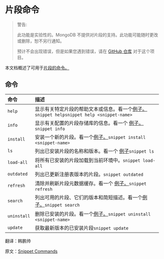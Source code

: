 # 片段命令

> 警告:
>
> 此功能是实验性的。MongoDB 不提供对片段的支持。此功能可能随时更改或删除，恕不另行通知。
>
> 预计不会出现错误，但是如果您遇到错误，请在 [GitHub 仓库](https://github.com/mongodb-labs/mongosh-snippets/issues) 对于这个项目。

本文档概述了可用于[片段的命令。](https://www.mongodb.com/docs/mongodb-shell/snippets/#std-label-snip-overview)

## 命令

| 命令        | 描述                                                         |
| :---------- | :----------------------------------------------------------- |
| `help`      | 显示有关特定片段的帮助文本或信息。看一个[例子。](https://www.mongodb.com/docs/mongodb-shell/snippets/working-with-snippets/#std-label-snip-get-help)`snippet helpsnippet help <snippet-name>` |
| `info`      | 显示有关配置的片段存储库的信息。看一个 [例子。](https://www.mongodb.com/docs/mongodb-shell/snippets/working-with-snippets/#std-label-snip-get-repo-info)`snippet info` |
| `install`   | 安装一个新的片段。看一个[例子。](https://www.mongodb.com/docs/mongodb-shell/snippets/working-with-snippets/#std-label-snip-install-packages)`snippet install <snippet-name>` |
| `ls`        | 列出已安装片段的名称和版本。看一个 [例子](https://www.mongodb.com/docs/mongodb-shell/snippets/working-with-snippets/#std-label-snip-ex-ls)`snippet ls` |
| `load-all`  | 将所有已安装的片段加载到当前环境中。`snippet load-all`       |
| `outdated`  | 列出已更新注册表版本的片段。`snippet outdated`               |
| `refresh`   | 清除并刷新片段元数据缓存。看一个 [例子。](https://www.mongodb.com/docs/mongodb-shell/snippets/working-with-snippets/#std-label-snip-ex-find-available)`snippet refresh` |
| `search`    | 列出可用的片段、它们的版本和简短描述。看一个[例子。](https://www.mongodb.com/docs/mongodb-shell/snippets/working-with-snippets/#std-label-snip-ex-find-available)`snippet search` |
| `uninstall` | 删除已安装的片段。看一个[例子。](https://www.mongodb.com/docs/mongodb-shell/snippets/working-with-snippets/#std-label-snip-uninstall)`snippet uninstall <snippet-name>` |
| `update`    | 获取最新版本的已安装片段`snippet update`                     |





翻译：韩鹏帅

原文：[Snippet Commands](https://www.mongodb.com/docs/mongodb-shell/snippets/commands/)

